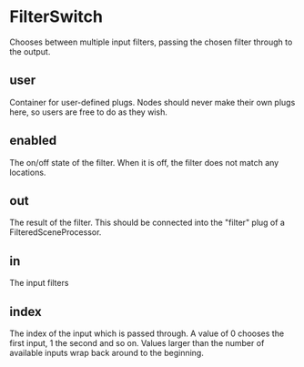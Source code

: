 # FilterSwitch

Chooses between multiple input filters, passing the chosen
filter through to the output.

## user 

 Container for user-defined plugs. Nodes
should never make their own plugs here,
so users are free to do as they wish. 

## enabled 

 The on/off state of the filter. When it is off, the
filter does not match any locations. 

## out 

 The result of the filter. This should be connected into
the "filter" plug of a FilteredSceneProcessor. 

## in 

 The input filters 

## index 

 The index of the input which is passed through. A value
of 0 chooses the first input, 1 the second and so on. Values
larger than the number of available inputs wrap back around to
the beginning. 

